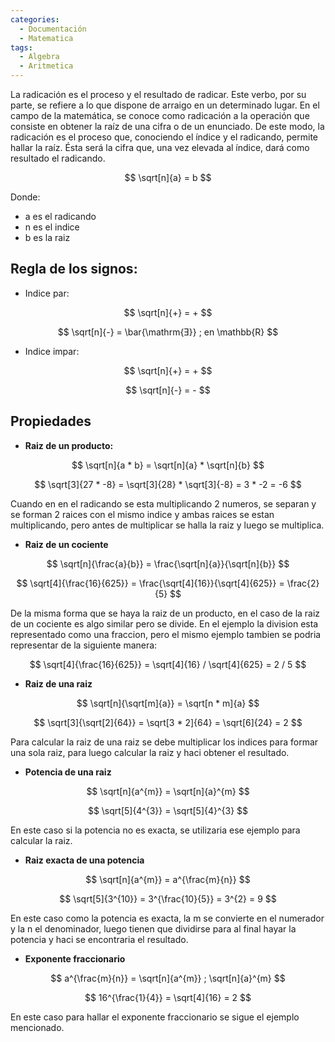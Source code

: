 ```yaml
---
categories:
  - Documentación
  - Matematica
tags:
  - Algebra
  - Aritmetica
---
```


La radicación es el proceso y el resultado de radicar. Este verbo, por su parte, se refiere a lo que dispone de arraigo en un determinado lugar. En el campo de la matemática, se conoce como radicación a la operación que consiste en obtener la raíz de una cifra o de un enunciado. De este modo, la radicación es el proceso que, conociendo el índice y el radicando, permite hallar la raíz. Ésta será la cifra que, una vez elevada al índice, dará como resultado el radicando.

$$ \sqrt[n]{a} = b $$ 

Donde:
* a es el radicando
* n es el indice
* b es la raiz

## Regla de los signos:

* Indice par:

$$ \sqrt[n]{+} = + $$

$$ \sqrt[n]{-} = \bar{\mathrm{Ǝ}} ; en \mathbb{R} $$

* Indice impar:

$$ \sqrt[n]{+} = + $$

$$ \sqrt[n]{-} = - $$

## Propiedades

* **Raiz de un producto:**

$$ \sqrt[n]{a * b} = \sqrt[n]{a} * \sqrt[n]{b} $$

$$ \sqrt[3]{27 * -8} = \sqrt[3]{28} * \sqrt[3]{-8} = 3 * -2  = -6 $$

Cuando en en el radicando se esta multiplicando 2 numeros, se separan y se forman 2 raices con el mismo indice y ambas raices se estan multiplicando, pero antes de multiplicar se halla la raiz y luego se multiplica.

* **Raiz de un cociente** 

$$ \sqrt[n]{\frac{a}{b}} = \frac{\sqrt[n]{a}}{\sqrt[n]{b}} $$

$$ \sqrt[4]{\frac{16}{625}} = \frac{\sqrt[4]{16}}{\sqrt[4]{625}} = \frac{2}{5} $$

De la misma forma que se haya la raiz de un producto, en el caso de la raiz de un cociente es algo similar pero se divide. En el ejemplo la division esta representado como una fraccion, pero el mismo ejemplo tambien se podria representar de la siguiente manera:

$$ \sqrt[4]{\frac{16}{625}} = \sqrt[4]{16} / \sqrt[4]{625} = 2 / 5 $$

* **Raiz de una raiz**

$$ \sqrt[n]{\sqrt[m]{a}} = \sqrt[n * m]{a} $$

$$ \sqrt[3]{\sqrt[2]{64}} = \sqrt[3 * 2]{64} = \sqrt[6]{24} = 2 $$

Para calcular la raiz de una raiz se debe multiplicar los indices para formar una sola raiz, para luego calcular la raiz
y haci obtener el resultado.

* **Potencia de una raiz**

$$ \sqrt[n]{a^{m}} = \sqrt[n]{a}^{m} $$

$$ \sqrt[5]{4^{3}} = \sqrt[5]{4}^{3} $$

En este caso si la potencia no es exacta, se utilizaria ese ejemplo para calcular la raiz. 

* **Raiz exacta de una potencia**

$$ \sqrt[n]{a^{m}} = a^{\frac{m}{n}} $$

$$ \sqrt[5]{3^{10}} = 3^{\frac{10}{5}} = 3^{2} = 9 $$

En este caso como la potencia es exacta, la m se convierte en el numerador y la n el denominador, luego tienen que dividirse para al final hayar la potencia y haci se encontraria el resultado.

* **Exponente fraccionario**

$$ a^{\frac{m}{n}} = \sqrt[n]{a^{m}} ; \sqrt[n]{a}^{m} $$

$$ 16^{\frac{1}{4}} = \sqrt[4]{16} = 2 $$

En este caso para hallar el exponente fraccionario se sigue el ejemplo mencionado. 


<script src="https://polyfill.io/v3/polyfill.min.js?features=es6"></script>
<script id="MathJax-script" async src="https://cdn.jsdelivr.net/npm/mathjax@3/es5/tex-mml-chtml.js"></scrip>
